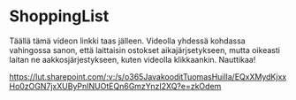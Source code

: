 # ShoppingList
Täällä tämä videon linkki taas jälleen. Videolla yhdessä kohdassa vahingossa sanon, että laittaisin ostokset aikajärjsetykseen,
mutta oikeasti laitan ne aakkosjärjestykseen, kuten videolla klikkaankin. Nauttikaa!

https://lut.sharepoint.com/:v:/s/o365JavakooditTuomasHuilla/EQxXMydKjxxHo0zOGN7jxXUByPnINUOtEQn6GmzYnzI2XQ?e=zkOdem


